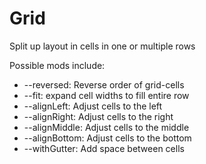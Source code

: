# Grid
Split up layout in cells in one or multiple rows

Possible mods include:
* --reversed: Reverse order of grid-cells
* --fit: expand cell widths to fill entire row
* --alignLeft: Adjust cells to the left
* --alignRight: Adjust cells to the right
* --alignMiddle: Adjust cells to the middle
* --alignBottom: Adjust cells to the bottom
* --withGutter: Add space between cells
